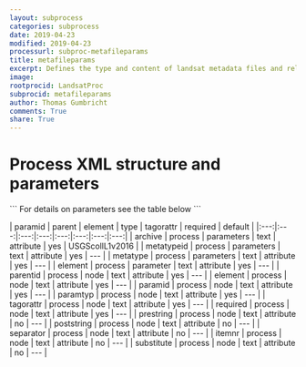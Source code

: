 ```yaml
---
layout: subprocess
categories: subprocess
date: 2019-04-23
modified: 2019-04-23
processurl: subproc-metafileparams
title: metafileparams
excerpt: Defines the type and content of landsat metadata files and relates them to the db
image: 
rootprocid: LandsatProc
subprocid: metafileparams
author: Thomas Gumbricht
comments: True
share: True
---
```


<h1 class='foot-description'>Process XML structure and parameters</h1>
```
For details on parameters see the table below
<?xml version="1.0" ?>
<process>
  <!--Generated from python-->
  <userproj plotid="yourplotid" projectid="yourprojectid" siteid="yoursiteid" system="systemid" tractid="yourtractid" userid="youruserid"/>
  <period endday="DD" endmonth="MM" endyear="YYYY" seasonendday="DD" seasonendmonth="MM" seasonstartday="DD" seasonstartmonth="MM" startday="DD" startmonth="MM" startyear="YYYY" timestep="timestep"/>
  <parameters archive="txtstring" metatype="txtstring" metatypeid="txtstring"/>
  <parameter element="txtstring"/>
  <node element="txtstring" itemnr="txtstring" paramid="txtstring" paramtyp="txtstring" parentid="txtstring" poststring="txtstring" prestring="txtstring" required="txtstring" separator="txtstring" substitute="txtstring" tagorattr="txtstring"/>
</process>
```

| paramid | parent | element | type | tagorattr | required | default |
|:---:|:---:|:---:|:---:|:---:|:---:|:---:|:---:|
| archive | process | parameters | text | attribute | yes | USGScollL1v2016 |
| metatypeid | process | parameters | text | attribute | yes | --- |
| metatype | process | parameters | text | attribute | yes | --- |
| element | process | parameter | text | attribute | yes | --- |
| parentid | process | node | text | attribute | yes | --- |
| element | process | node | text | attribute | yes | --- |
| paramid | process | node | text | attribute | yes | --- |
| paramtyp | process | node | text | attribute | yes | --- |
| tagorattr | process | node | text | attribute | yes | --- |
| required | process | node | text | attribute | yes | --- |
| prestring | process | node | text | attribute | no | --- |
| poststring | process | node | text | attribute | no | --- |
| separator | process | node | text | attribute | no | --- |
| itemnr | process | node | text | attribute | no | --- |
| substitute | process | node | text | attribute | no | --- |
